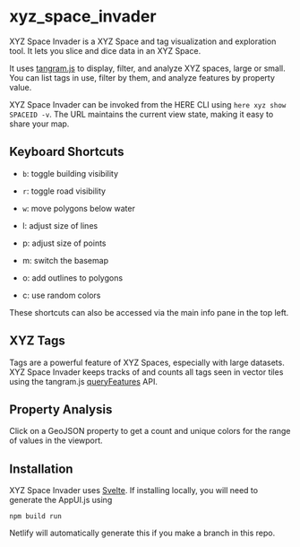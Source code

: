 # xyz_space_invader

XYZ Space Invader is a XYZ Space and tag visualization and exploration tool. It lets you slice and dice data in an XYZ Space.

It uses [tangram.js](https://github.com/tangrams/tangram) to display, filter, and analyze XYZ spaces, large or small. You can list tags in use, filter by them, and analyze features by property value. 

XYZ Space Invader can be invoked from the HERE CLI using `here xyz show SPACEID -v`. The URL maintains the current view state, making it easy to share your map.

## Keyboard Shortcuts

- `b`: toggle building visibility
- `r`: toggle road visibility
- `w`: move polygons below water

- l: adjust size of lines
- p: adjust size of points

- m: switch the basemap

- o: add outlines to polygons
- c: use random colors

These shortcuts can also be accessed via the main info pane in the top left.

## XYZ Tags

Tags are a powerful feature of XYZ Spaces, especially with large datasets. XYZ Space Invader keeps tracks of and counts all tags seen in vector tiles using the tangram.js [queryFeatures](https://tangrams.readthedocs.io/en/latest/API-Reference/Javascript-API/#queryfeatures) API.

## Property Analysis

Click on a GeoJSON property to get a count and unique colors for the range of values in the viewport.

## Installation

XYZ Space Invader uses [Svelte](https://svelte.dev/). If installing locally, you will need to generate the AppUI.js using

`npm build run`

Netlify will automatically generate this if you make a branch in this repo.

